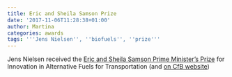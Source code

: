 ```yaml
---
title: Eric and Sheila Samson Prize
date: '2017-11-06T11:28:38+01:00'
author: Martina
categories: awards
tags: '''Jens Nielsen'', ''biofuels'', ''prize'''
---
```

Jens Nielsen received the [Eric and Sheila Samson Prime Minister’s Prize](http://www.fuelchoicessummit.com/Award.aspx) for Innovation in Alternative Fuels for Transportation (and [on CfB website](http://www.biosustain.dtu.dk/english/nyhedsbase/nyhed?id=9F3FB216-AEC5-44D2-9612-3C5AFB621924))
